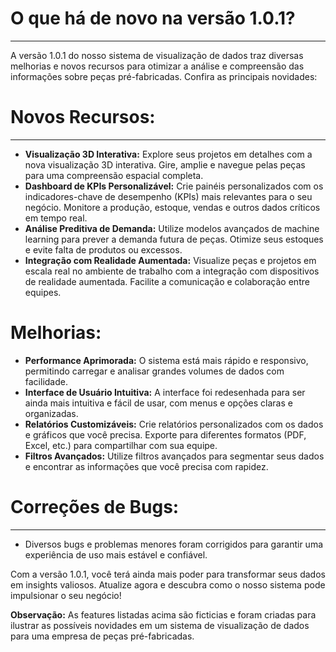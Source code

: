 # O que há de novo na versão 1.0.1?
<hr class='solid'>

A versão 1.0.1 do nosso sistema de visualização de dados traz diversas melhorias e novos recursos para otimizar a análise e compreensão das informações sobre peças pré-fabricadas. Confira as principais novidades:

# Novos Recursos:
<hr class='solid'>

* **Visualização 3D Interativa:** Explore seus projetos em detalhes com a nova visualização 3D interativa. Gire, amplie e navegue pelas peças para uma compreensão espacial completa.
* **Dashboard de KPIs Personalizável:** Crie painéis personalizados com os indicadores-chave de desempenho (KPIs) mais relevantes para o seu negócio. Monitore a produção, estoque, vendas e outros dados críticos em tempo real.
* **Análise Preditiva de Demanda:** Utilize modelos avançados de machine learning para prever a demanda futura de peças. Otimize seus estoques e evite falta de produtos ou excessos.
* **Integração com Realidade Aumentada:** Visualize peças e projetos em escala real no ambiente de trabalho com a integração com dispositivos de realidade aumentada. Facilite a comunicação e colaboração entre equipes.

# Melhorias:

* **Performance Aprimorada:** O sistema está mais rápido e responsivo, permitindo carregar e analisar grandes volumes de dados com facilidade.
* **Interface de Usuário Intuitiva:** A interface foi redesenhada para ser ainda mais intuitiva e fácil de usar, com menus e opções claras e organizadas.
* **Relatórios Customizáveis:** Crie relatórios personalizados com os dados e gráficos que você precisa. Exporte para diferentes formatos (PDF, Excel, etc.) para compartilhar com sua equipe.
* **Filtros Avançados:** Utilize filtros avançados para segmentar seus dados e encontrar as informações que você precisa com rapidez.

# Correções de Bugs:
<hr class='solid'>

* Diversos bugs e problemas menores foram corrigidos para garantir uma experiência de uso mais estável e confiável.

Com a versão 1.0.1, você terá ainda mais poder para transformar seus dados em insights valiosos. Atualize agora e descubra como o nosso sistema pode impulsionar o seu negócio! 

**Observação:** As features listadas acima são ficticias e foram criadas para ilustrar as possíveis novidades em um sistema de visualização de dados para uma empresa de peças pré-fabricadas. 
